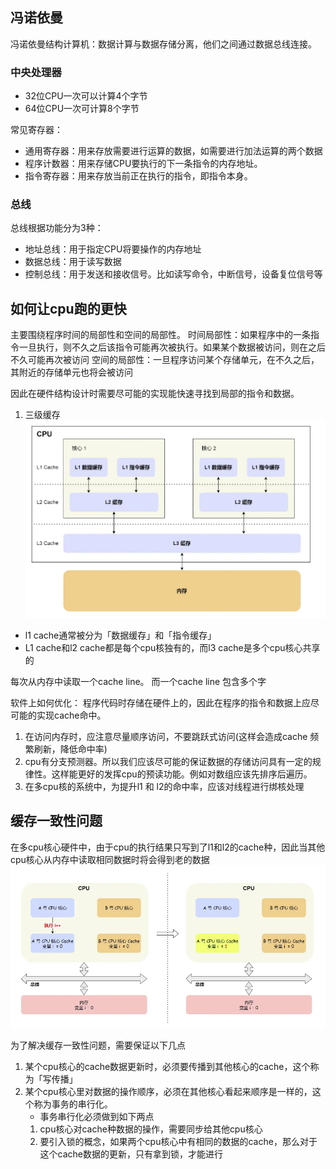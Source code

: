 ## 冯诺依曼
冯诺依曼结构计算机：数据计算与数据存储分离，他们之间通过数据总线连接。
### 中央处理器
* 32位CPU一次可以计算4个字节
* 64位CPU一次可计算8个字节

常见寄存器：
* 通用寄存器：用来存放需要进行运算的数据，如需要进行加法运算的两个数据
* 程序计数器：用来存储CPU要执行的下一条指令的内存地址。
* 指令寄存器：用来存放当前正在执行的指令，即指令本身。

### 总线
总线根据功能分为3种：
* 地址总线：用于指定CPU将要操作的内存地址
* 数据总线：用于读写数据
* 控制总线：用于发送和接收信号。比如读写命令，中断信号，设备复位信号等

## 如何让cpu跑的更快
主要围绕程序时间的局部性和空间的局部性。
时间局部性：如果程序中的一条指令一旦执行，则不久之后该指令可能再次被执行。如果某个数据被访问，则在之后不久可能再次被访问
空间的局部性：一旦程序访问某个存储单元，在不久之后，其附近的存储单元也将会被访问

因此在硬件结构设计时需要尽可能的实现能快速寻找到局部的指令和数据。
1. 三级缓存
![Alt text](image-1.png)
* l1 cache通常被分为「数据缓存」和「指令缓存」
* L1 cache和l2 cache都是每个cpu核独有的，而l3 cache是多个cpu核心共享的

每次从内存中读取一个cache line。 而一个cache line 包含多个字

软件上如何优化：
程序代码时存储在硬件上的，因此在程序的指令和数据上应尽可能的实现cache命中。
1. 在访问内存时，应注意尽量顺序访问，不要跳跃式访问(这样会造成cache 频繁刷新，降低命中率)
2. cpu有分支预测器。所以我们应该尽可能的保证数据的存储访问具有一定的规律性。这样能更好的发挥cpu的预读功能。例如对数组应该先排序后遍历。
3. 在多cpu核的系统中，为提升l1 和 l2的命中率，应该对线程进行绑核处理

## 缓存一致性问题
在多cpu核心硬件中，由于cpu的执行结果只写到了l1和l2的cache种，因此当其他cpu核心从内存中读取相同数据时将会得到老的数据
![Alt text](image-2.png)

为了解决缓存一致性问题，需要保证以下几点
1. 某个cpu核心的cache数据更新时，必须要传播到其他核心的cache，这个称为「写传播」
2. 某个cpu核心里对数据的操作顺序，必须在其他核心看起来顺序是一样的，这个称为事务的串行化。
    * 事务串行化必须做到如下两点
    1. cpu核心对cache种数据的操作，需要同步给其他cpu核心
    2. 要引入锁的概念，如果两个cpu核心中有相同的数据的cache，那么对于这个cache数据的更新，只有拿到锁，才能进行

